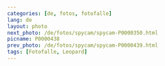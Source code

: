 ```yaml
---
categories: [de, fotos, fotofalle]
lang: de
layout: photo
next_photo: /de/fotos/spycam/spycam-P0000350.html
picname: P0000438
prev_photo: /de/fotos/spycam/spycam-P0000439.html
tags: [Fotofalle, Leopard]
---
```

